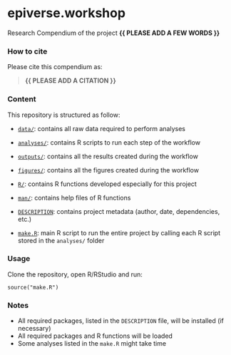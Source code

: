 <!-- README.md is generated from README.Rmd. Please edit that file -->

# epiverse.workshop

<!-- badges: start -->
<!-- badges: end -->

Research Compendium of the project **{{ PLEASE ADD A FEW WORDS }}**

### How to cite

Please cite this compendium as:

> **{{ PLEASE ADD A CITATION }}**

### Content

This repository is structured as follow:

-   [`data/`](https://github.com/BenSinger01/epiverse.workshop/tree/master/data):
    contains all raw data required to perform analyses

-   [`analyses/`](https://github.com/BenSinger01/epiverse.workshop/tree/main/analyses/):
    contains R scripts to run each step of the workflow

-   [`outputs/`](https://github.com/BenSinger01/epiverse.workshop/tree/main/outputs):
    contains all the results created during the workflow

-   [`figures/`](https://github.com/BenSinger01/epiverse.workshop/tree/main/figures):
    contains all the figures created during the workflow

-   [`R/`](https://github.com/BenSinger01/epiverse.workshop/tree/main/R):
    contains R functions developed especially for this project

-   [`man/`](https://github.com/BenSinger01/epiverse.workshop/tree/main/man):
    contains help files of R functions

-   [`DESCRIPTION`](https://github.com/BenSinger01/epiverse.workshop/tree/main/DESCRIPTION):
    contains project metadata (author, date, dependencies, etc.)

-   [`make.R`](https://github.com/BenSinger01/epiverse.workshop/tree/main/make.R):
    main R script to run the entire project by calling each R script
    stored in the `analyses/` folder

### Usage

Clone the repository, open R/RStudio and run:

    source("make.R")

### Notes

-   All required packages, listed in the `DESCRIPTION` file, will be
    installed (if necessary)
-   All required packages and R functions will be loaded
-   Some analyses listed in the `make.R` might take time
